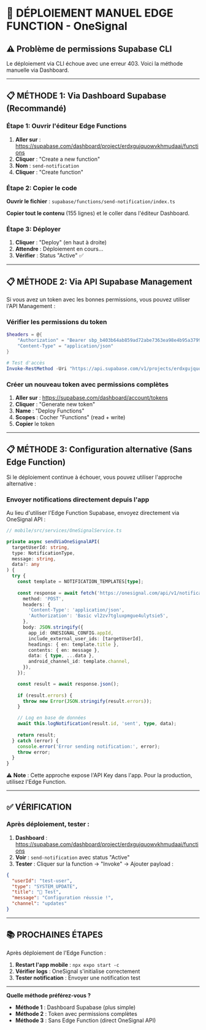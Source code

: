 # 🚀 DÉPLOIEMENT MANUEL EDGE FUNCTION - OneSignal

## ⚠️ Problème de permissions Supabase CLI

Le déploiement via CLI échoue avec une erreur 403. Voici la méthode manuelle via Dashboard.

---

## 📋 MÉTHODE 1: Via Dashboard Supabase (Recommandé)

### Étape 1: Ouvrir l'éditeur Edge Functions

1. **Aller sur** : https://supabase.com/dashboard/project/erdxgujquowvkhmudaai/functions
2. **Cliquer** : "Create a new function"
3. **Nom** : `send-notification`
4. **Cliquer** : "Create function"

### Étape 2: Copier le code

**Ouvrir le fichier** : `supabase/functions/send-notification/index.ts`

**Copier tout le contenu** (155 lignes) et le coller dans l'éditeur Dashboard.

### Étape 3: Déployer

1. **Cliquer** : "Deploy" (en haut à droite)
2. **Attendre** : Déploiement en cours...
3. **Vérifier** : Status "Active" ✅

---

## 📋 MÉTHODE 2: Via API Supabase Management

Si vous avez un token avec les bonnes permissions, vous pouvez utiliser l'API Management :

### Vérifier les permissions du token

```powershell
$headers = @{
    "Authorization" = "Bearer sbp_b403b64ab859ad72abe7363ea98e4b95a379948c"
    "Content-Type" = "application/json"
}

# Test d'accès
Invoke-RestMethod -Uri "https://api.supabase.com/v1/projects/erdxgujquowvkhmudaai" -Headers $headers
```

### Créer un nouveau token avec permissions complètes

1. **Aller sur** : https://supabase.com/dashboard/account/tokens
2. **Cliquer** : "Generate new token"
3. **Name** : "Deploy Functions"
4. **Scopes** : Cocher "Functions" (read + write)
5. **Copier** le token

---

## 📋 MÉTHODE 3: Configuration alternative (Sans Edge Function)

Si le déploiement continue à échouer, vous pouvez utiliser l'approche alternative :

### Envoyer notifications directement depuis l'app

Au lieu d'utiliser l'Edge Function Supabase, envoyez directement via OneSignal API :

```typescript
// mobile/src/services/OneSignalService.ts

private async sendViaOneSignalAPI(
  targetUserId: string,
  type: NotificationType,
  message: string,
  data?: any
) {
  try {
    const template = NOTIFICATION_TEMPLATES[type];
    
    const response = await fetch('https://onesignal.com/api/v1/notifications', {
      method: 'POST',
      headers: {
        'Content-Type': 'application/json',
        'Authorization': 'Basic vl2zv7tgluxpmgue4ulytsie5',
      },
      body: JSON.stringify({
        app_id: ONESIGNAL_CONFIG.appId,
        include_external_user_ids: [targetUserId],
        headings: { en: template.title },
        contents: { en: message },
        data: { type, ...data },
        android_channel_id: template.channel,
      }),
    });

    const result = await response.json();
    
    if (result.errors) {
      throw new Error(JSON.stringify(result.errors));
    }

    // Log en base de données
    await this.logNotification(result.id, 'sent', type, data);
    
    return result;
  } catch (error) {
    console.error('Error sending notification:', error);
    throw error;
  }
}
```

⚠️ **Note** : Cette approche expose l'API Key dans l'app. Pour la production, utilisez l'Edge Function.

---

## ✅ VÉRIFICATION

### Après déploiement, tester :

1. **Dashboard** : https://supabase.com/dashboard/project/erdxgujquowvkhmudaai/functions
2. **Voir** : `send-notification` avec status "Active"
3. **Tester** : Cliquer sur la function → "Invoke" → Ajouter payload :

```json
{
  "userId": "test-user",
  "type": "SYSTEM_UPDATE",
  "title": "🔔 Test",
  "message": "Configuration réussie !",
  "channel": "updates"
}
```

---

## 📚 PROCHAINES ÉTAPES

Après déploiement de l'Edge Function :

1. **Restart l'app mobile** : `npx expo start -c`
2. **Vérifier logs** : OneSignal s'initialise correctement
3. **Tester notification** : Envoyer une notification test

---

**Quelle méthode préférez-vous ?**

- **Méthode 1** : Dashboard Supabase (plus simple)
- **Méthode 2** : Token avec permissions complètes
- **Méthode 3** : Sans Edge Function (direct OneSignal API)
